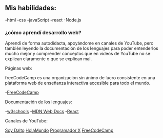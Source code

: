 ## Mis habilidades:

-html
-css
-javaScript
-react
-Node.js
### ¿cómo aprendí desarrollo web?
Aprendí de forma autodidacta, apoyándome en canales de YouTube, pero también leyendo la documentación de los lenguajes para poder entenderlos mucho mejor y comprender conceptos que en videos de YouTube no se explican claramente o que se explican mal.

Páginas web:

freeCodeCamp es una organización sin ánimo de lucro consistente en una plataforma web de enseñanza interactiva accesible para todo el mundo.

-[FreeCodeCamp](https://www.freecodecamp.org/)

Documentación de los lenguajes:

-[w3schools](https://www.w3schools.com/)
-[MDN Web Docs](https://developer.mozilla.org/es/)
-[React](https://es.reactjs.org/)

Canales de YouTube:

[Soy Dalto](https://www.youtube.com/@soydalto)
[HolaMundo](https://www.youtube.com/@HolaMundoDev)
[Programador X](https://www.youtube.com/@ProgramadorX)
[FreeCodeCamp](https://www.youtube.com/@freecodecampespanol)







